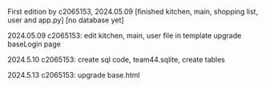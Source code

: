 First edition by c2065153, 2024.05.09
[finished kitchen, main, shopping list, user and app.py]
[no database yet]

2024.05.09
c2065153: edit kitchen, main, user file in template
upgrade baseLogin page

2024.5.10
c2065153: create sql code, team44.sqlite, create tables

2024.5.13
c2065153: upgrade base.html